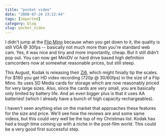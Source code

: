 ```yaml
---
title: "pocket video"
date: "2008-07-24 23:22:44"
tags: [imported]
category: blog
slug: pocket_video
---
```


I didn't jump at the <a href="http://www.theflip.com/products_flip_mino.shtml#scene=sceneMain">Flip Mino</a> because when you get down to it, the quality is still VGA @ 30fps -- basically not much more than you're standard web cam. Yes, it was nice and tiny and more importantly, cheap. But it still didn't pop out. You can now get MiniDV or hard drive based high definition camcorders now at somewhat reasonable prices, but still steep.

This August, Kodak is releasing their <a href="http://www.kodak.com/eknec/PageQuerier.jhtml?pq-path=9/13061/13063&pq-locale=en_US">Zi6</a>, which might finially tip the scales. For $180 you get HD video recording (720p @ 30/60fps) in the size of a Flip Mino. Its uses SD Media cards for storage which are now reasonably priced for very large sizes. Also, since the cards are very small, you are basically only limited by battery life. And an even bigger plus is that it uses AA batteries! (which I already have a bunch of high capacity rechargeables).

I haven't seen anything else on the market that approaches these features for the size and price. We'll see how the reviews are and some same videos, but this could very well be the top of my Christmas list. Kodak has had a tough time coming up with a niche in the post-film world. This could be a very good first successful step.
